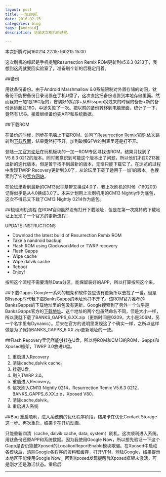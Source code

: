```yaml
---
layout: post
title: 一加1刷机
date: 2016-02-15
categories: blog
tags: [Android]
description: 记录这次刷机的过程。

---
```


本次折腾时间160214 22:15-160215 15:00

这次刷机的缘起是手机提醒Resurrection Remix ROM更新到v5.6.3 0213了，我想到这周就要回实验室了，准备刷个新的后稳定用着。

##备份

用钛备份备份。由于Android Marshmallow 6.0系统限制对外置存储的访问，钛备份不能把备份目录设置在手机U盘了。这次直接把备份设置到本地存储里面。然而我的一加1是16G版的，安装好的程序+从Blisspop换过来的时候的备份+新的备份远远超过16G，中途失败了一次。把以前的备份转移到电脑里面，统计了一下，竟然有1.5G。接着继续备份完APP和系统数据。

##下载ROM

在备份的时候，同步在电脑上下载ROM。访问了[Resurrection Remix](http://www.resurrectionremix.com/)官网,依次跳转到[下载界面](https://basketbuild.com/devs/resurrectionremix/bacon)，结果竟然打不开，加到破解GFW的列表里还是打不开。

登陆[一加官方论坛](http://www.oneplusbbs.com/forum.php)在玩机板块的一加一ROM专区寻找该ROM。结果只找到了V5.6.3 0212的版本。同时我意识到可能这个版本出了问题，所以他们才在0213推出新的迭代版本。但是苦于找不到最新的版本，无奈只能下载它了。在浏览的过程中发现TWRP Recovery更新到3.0了，从论坛里下载了适用于一加1的版本，也搜索到了它的[官方网站](https://twrp.me/)。

在论坛里看到最新的CM13似乎基带又换成4.0了。我上次刷机的时候（160203）记得似乎是从4.0换成3.0了。本来计划用上次刷机用的CM13 Nightly作为底包，这次不得已又下栽了CM13 Nightly 0214作为底包。

##梳理刷机流程
在ROM官网虽然没有打开下载地址，但是在第一次跳转的下载地址上发现了一个官方的更新流程：

UPDATE INSTRUCTIONS

- Download the latest build of Resurrection Remix ROM
- Take a nandroid backup
- Flash ROM using ClockworkMod or TWRP recovery
- Flash Gapps
- Wipe cache
- Wipe dalvik cache
- Reboot
- Enjoy!

按照这个流程不需要清除Data分区，能保留装好的APP，所以打算按照这个来。

##下载Gapps
Google一系列的框架和软件包应该有更新所以去找了一番。但是Blisspop时代我下载BanksGapps的地址也打不开了。该ROM官方推荐的BanksGapps的下载地址里的包没有更新。Google搜索到了另外一个似乎是BanksGapps官方的[下载地址](http://download.dirtyunicorns.com/files/gapps/banks_gapps/)。这个地址的两个包虽然命名不同，但是大小一样，所以我就下载了BANKS_GAPPS_6.XX.zip（更新时间是0209，大小是306M，另一个名字里有Dynamic）。后来在官方的说明里发现这了个确实一样，之所以这样做是为了保持BANKS_GAPPS_6.XX.zip更新地址的一致。

##Flash
Recovery里仍然能够挂在U盘，所以将ROM和CM13的ROM，Gapps和Xposed框架，TWRP 3.0放进U盘。
1. 重启进入Recovery
2. 清除cache,dalvik cache。
3. 挂载U盘。
4. 刷入TWRP 3.0。
5. 重启进入Recovery。
6. 依次刷入CM13 Nightly 0214，Resurrection Remix V5.6.3 0212，BANKS_GAPPS_6.XX.zip，Xposed V80。
7. 清除cache,dalvik。
8. 重启进入系统
 
##Bug
重启顺利，进入系统前的优化程序阶段，结果卡在优化Contact Storage这一步。再次重启，结果卡在开机动画。

只能重新四清（cache, dalvik cache, data, system）刷机。这次顺利进入系统。用钛备份还原APP和系统数据。因为我使用Google Now，所以想先验证一下这个Gapp是否仍能被Xposed的LocationReportEnable模块欺骗。在Xposed中启动各模块后，清除Google各程序的资料和缓存，打开VPN，登陆Google，结果提示本地区不能使用Google Now。回到Xposed发现提醒我Xposed框架未激活，可是刚才还是激活状态。重启后



---










